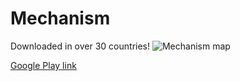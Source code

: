 # Mechanism

Downloaded in over 30 countries!
![Mechanism map](https://i.imgur.com/RSfkDCL.png "Downloaded in over 30 countries!")

[Google Play link](https://play.google.com/store/apps/details?id=com.wordpress.httpspandareaktor.mechanism)
